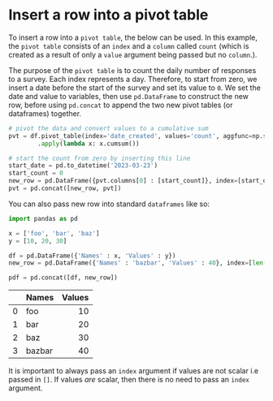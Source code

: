 # Insert a row into a pivot table

To insert a row into a `pivot table`, the below can be used. In this example, the `pivot table` consists of an `index` and a `column` called `count` (which is created as a result of only a `value` argument being passed but no `column`.).

The purpose of the `pivot table` is to count the daily number of responses to a survey. Each index represents a day. Therefore, to start from zero, we insert a date before the start of the survey and set its value to `0`. We set the date and value to variables, then use `pd.DataFrame` to construct the new row, before using `pd.concat` to append the two new pivot tables (or dataframes) together.

```python
# pivot the data and convert values to a cumulative sum
pvt = df.pivot_table(index='date_created', values='count', aggfunc=np.sum) \
        .apply(lambda x: x.cumsum())

# start the count from zero by inserting this line
start_date = pd.to_datetime('2023-03-23')
start_count = 0    
new_row = pd.DataFrame({pvt.columns[0] : [start_count]}, index=[start_date])
pvt = pd.concat([new_row, pvt])
```

You can also pass new row into standard `dataframes` like so:

```python
import pandas as pd

x = ['foo', 'bar', 'baz']
y = [10, 20, 30]

df = pd.DataFrame({'Names' : x, 'Values' : y})
new_row = pd.DataFrame({'Names' : 'bazbar', 'Values' : 40}, index=[len(df.index)])

pdf = pd.concat([df, new_row])
```

|    | Names   |   Values |
|---:|:--------|---------:|
|  0 | foo     |       10 |
|  1 | bar     |       20 |
|  2 | baz     |       30 |
|  3 | bazbar  |       40 |

It is important to always pass an `index` argument if values are not scalar i.e passed in `[]`. If values _are_ scalar, then there is no need to pass an `index` argument.
